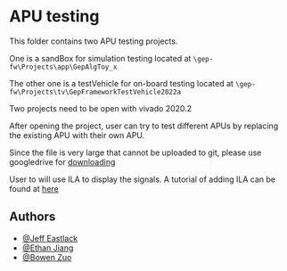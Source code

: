 
# APU testing

This folder contains two APU testing projects. 

One is a sandBox for simulation testing located at `\gep-fw\Projects\app\GepAlgToy_x`

The other one is a testVehicle for on-board testing located at `\gep-fw\Projects\tv\GepFrameworkTestVehicle2022a`

Two projects need to be open with vivado 2020.2

After opening the project, user can try to test different APUs by replacing the existing APU with their own APU. 
 
Since the file is very large that cannot be uploaded to git, please use googledrive for [downloading](https://drive.google.com/drive/folders/1cKuS-S-VVroibXRjvmvwAXuOWIhkrU9V?usp=sharing)

User to will use ILA to display the signals. A tutorial of adding ILA can be found at [here](http://web.mit.edu/6.111/www/f2017/handouts/labs/ila.html)


## Authors
- [@Jeff Eastlack](jeff.eastlack@cern.ch)
- [@Ethan Jiang](zhixij@uw.edu)
- [@Bowen Zuo](zuob@uw.edu)

